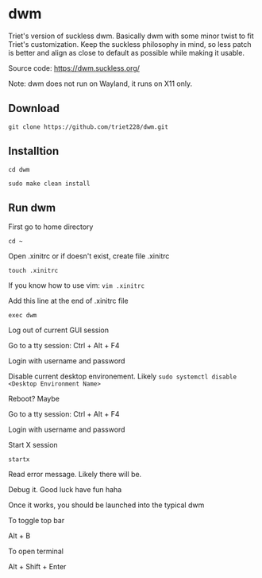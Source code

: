 # dwm
Triet's version of suckless dwm. Basically dwm with some minor twist to fit Triet's customization. Keep the suckless philosophy in mind, so less patch is better and align as close to default as possible while making it usable.

Source code: https://dwm.suckless.org/

Note: dwm does not run on Wayland, it runs on X11 only.

## Download
```git clone https://github.com/triet228/dwm.git```
## Installtion
```cd dwm``` 

```sudo make clean install```

## Run dwm
First go to home directory 

```cd ~```

Open .xinitrc or if doesn't exist, create file .xinitrc

```touch .xinitrc```

If you know how to use vim: ```vim .xinitrc```


Add this line at the end of .xinitrc file


```exec dwm```


Log out of current GUI session


Go to a tty session: Ctrl + Alt + F4


Login with username and password


Disable current desktop environement. Likely ```sudo systemctl disable <Desktop Environment Name>``` 


Reboot? Maybe


Go to a tty session: Ctrl + Alt + F4


Login with username and password


Start X session


```startx```


Read error message. Likely there will be.


Debug it. Good luck have fun haha


Once it works, you should be launched into the typical dwm


To toggle top bar


Alt + B


To open terminal


Alt + Shift + Enter
